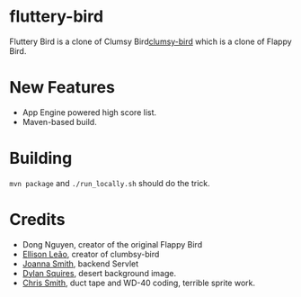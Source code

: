 fluttery-bird
=============

Fluttery Bird is a clone of Clumsy Bird[clumsy-bird](https://github.com/ellisonleao/clumsy-bird) which is a clone of Flappy Bird.

New Features
============

- App Engine powered high score list.
- Maven-based build.

Building
========

`mvn package` and `./run_locally.sh` should do the trick.

Credits
=======

- Dong Nguyen, creator of the original Flappy Bird
- [Ellison Leão](https://github.com/ellisonleao), creator of clumbsy-bird
- [Joanna Smith](https://google.com/+JoannaGSmith), backend Servlet
- [Dylan Squires](http://opengameart.org/content/several-scrolling-backgrounds-and-layerable-runners), desert background image.
- [Chris Smith](https://github.com/chrsmith/), duct tape and WD-40 coding, terrible sprite work.
